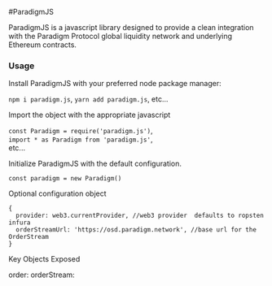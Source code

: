 #ParadigmJS

ParadigmJS is a javascript library designed to provide a clean integration with the Paradigm Protocol global liquidity network and underlying Ethereum contracts.

### Usage

Install ParadigmJS with your preferred node package manager:

`npm i paradigm.js`,
`yarn add paradigm.js`,
etc...

Import the object with the appropriate javascript

`const Paradigm = require('paradigm.js')`,  
`import * as Paradigm from 'paradigm.js'`,  
etc...

Initialize ParadigmJS with the default configuration.

`const paradigm = new Paradigm()`

Optional configuration object

```
{
  provider: web3.currentProvider, //web3 provider  defaults to ropsten infura
  orderStreamUrl: 'https://osd.paradigm.network', //base url for the OrderStream
}
```

Key Objects Exposed

order:
orderStream: 
